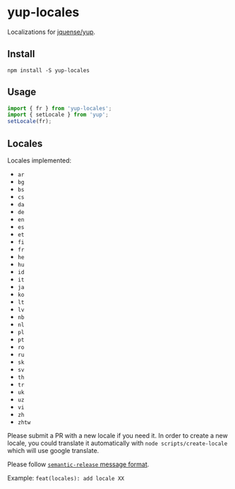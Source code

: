 # yup-locales

Localizations for [jquense/yup](https://github.com/jquense/yup).

## Install

```
npm install -S yup-locales
```

## Usage

```js
import { fr } from 'yup-locales';
import { setLocale } from 'yup';
setLocale(fr);
```

## Locales

Locales implemented:

- `ar`
- `bg`
- `bs`
- `cs`
- `da`
- `de`
- `en`
- `es`
- `et`
- `fi`
- `fr`
- `he`
- `hu`
- `id`
- `it`
- `ja`
- `ko`
- `lt`
- `lv`
- `nb`
- `nl`
- `pl`
- `pt`
- `ro`
- `ru`
- `sk`
- `sv`
- `th`
- `tr`
- `uk`
- `uz`
- `vi`
- `zh`
- `zhtw`

Please submit a PR with a new locale if you need it. In order to create a new locale, you could translate it automatically with `node scripts/create-locale` which will use google translate.

Please follow [`semantic-release` message format](https://semantic-release.gitbook.io/semantic-release/#commit-message-format).

Example:
`feat(locales): add locale XX`
